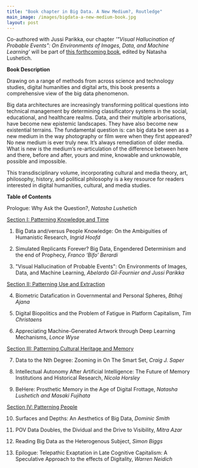 ```yaml
---
title: "Book chapter in Big Data. A New Medium?, Routledge"
main_image: /images/bigdata-a-new-medium-book.jpg
layout: post
---
```


Co-authored with Jussi Parikka, our chapter <em>'"Visual Hallucination of Probable Events": On Environments of Images, Data, and Machine Learning'</em> will be part of <a href="https://www.routledge.com/Big-DataA-New-Medium/Lushetich/p/book/9780367333843">this forthcoming book</a>, edited by Natasha Lushetich.

<strong>Book Description</strong>

Drawing on a range of methods from across science and technology studies, digital humanities and digital arts, this book presents a comprehensive view of the big data phenomenon.

Big data architectures are increasingly transforming political questions into technical management by determining classificatory systems in the social, educational, and healthcare realms. Data, and their multiple arborisations, have become new epistemic landscapes. They have also become new existential terrains. The fundamental question is: can big data be seen as a new medium in the way photography or film were when they first appeared? No new medium is ever truly new. It’s always remediation of older media. What is new is the medium’s re-articulation of the difference between here and there, before and after, yours and mine, knowable and unknowable, possible and impossible.

This transdisciplinary volume, incorporating cultural and media theory, art, philosophy, history, and political philosophy is a key resource for readers interested in digital humanities, cultural, and media studies.

<strong>Table of Contents</strong>

Prologue: Why Ask the Question?, <em>Natasha Lushetich</em>

<u>Section I: Patterning Knowledge and Time</u>

1. Big Data and/versus People Knowledge: On the Ambiguities of Humanistic Research, <em>Ingrid Hoofd</em>

2. Simulated Replicants Forever? Big Data, Engendered Determinism and the end of Prophecy, <em>Franco ‘Bifo’ Berardi</em>

3. "Visual Hallucination of Probable Events": On Environments of Images, Data, and Machine Learning, <em>Abelardo Gil-Fournier and Jussi Parikka</em>

<u>Section II: Patterning Use and Extraction</u>

4. Biometric Datafication in Governmental and Personal Spheres, <em>Btihaj Ajana</em>

5. Digital Biopolitics and the Problem of Fatigue in Platform Capitalism, <em>Tim Christaens</em>

6. Appreciating Machine-Generated Artwork through Deep Learning Mechanisms, <em>Lonce Wyse</em>

<u>Section III: Patterning Cultural Heritage and Memory</u>

7. Data to the Nth Degree: Zooming in On The Smart Set, <em>Craig J. Saper</em>

8. Intellectual Autonomy After Artificial Intelligence: The Future of Memory Institutions and Historical Research, <em>Nicola Horsley</em>

9. BeHere: Prosthetic Memory in the Age of Digital Frottage, <em>Natasha Lushetich and Masaki Fujihata</em>



<u>Section IV: Patterning People</u>

10. Surfaces and Depths: An Aesthetics of Big Data, <em>Dominic Smith</em>

11. POV Data Doubles, the Dividual and the Drive to Visibility, <em>Mitra Azar</em>

12. Reading Big Data as the Heterogenous Subject, <em>Simon Biggs</em>

13. Epilogue: Telepathic Exaptation in Late Cognitive Capitalism: A Speculative Approach to the effects of Digitality, <em>Warren Neidich</em>